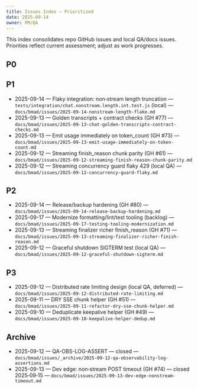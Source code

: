 ```yaml
---
title: Issues Index — Prioritized
date: 2025-09-14
owner: PM/QA
---
```


This index consolidates repo GitHub issues and local QA/docs issues. Priorities reflect current assessment; adjust as work progresses.

## P0

## P1

- 2025-09-14 — Flaky integration: non‑stream length truncation — `tests/integration/chat.nonstream.length.int.test.js` (local) — `docs/bmad/issues/2025-09-14-nonstream-length-flake.md`
- 2025-09-13 — Golden transcripts + contract checks (GH #77) — `docs/bmad/issues/2025-09-13-chat-golden-transcripts-contract-checks.md`
- 2025-09-13 — Emit usage immediately on token_count (GH #73) — `docs/bmad/issues/2025-09-13-emit-usage-immediately-on-token-count.md`
- 2025-09-12 — Streaming finish_reason chunk parity (GH #61) — `docs/bmad/issues/2025-09-12-streaming-finish-reason-chunk-parity.md`
- 2025-09-12 — Streaming concurrency guard flaky 429 (local QA) — `docs/bmad/issues/2025-09-12-concurrency-guard-flaky.md`

## P2

- 2025-09-14 — Release/backup hardening (GH #80) — `docs/bmad/issues/2025-09-14-release-backup-hardening.md`
- 2025-09-17 — Modernize formatting/lint/test tooling (backlog) — `docs/bmad/issues/2025-09-17-testing-tooling-modernization.md`
- 2025-09-13 — Streaming finalizer richer finish_reason (GH #71) — `docs/bmad/issues/2025-09-13-streaming-finalizer-richer-finish-reason.md`
- 2025-09-12 — Graceful shutdown SIGTERM test (local QA) — `docs/bmad/issues/2025-09-12-graceful-shutdown-sigterm.md`

## P3

- 2025-09-12 — Distributed rate limiting design (local QA, deferred) — `docs/bmad/issues/2025-09-12-distributed-rate-limiting.md`
- 2025-09-11 — DRY SSE chunk helper (GH #51) — `docs/bmad/issues/2025-09-11-refactor-dry-sse-chunk-helper.md`
- 2025-09-10 — Deduplicate keepalive helper (GH #49) — `docs/bmad/issues/2025-09-10-keepalive-helper-dedup.md`

## Archive

- 2025-09-12 — QA-OBS-LOG-ASSERT — closed — `docs/bmad/issues/_archive/2025-09-12-qa-observability-log-assertions.md`
- 2025-09-13 — Dev edge: non‑stream POST timeout (GH #74) — closed 2025‑09‑15 — `docs/bmad/issues/2025-09-13-dev-edge-nonstream-timeout.md`
